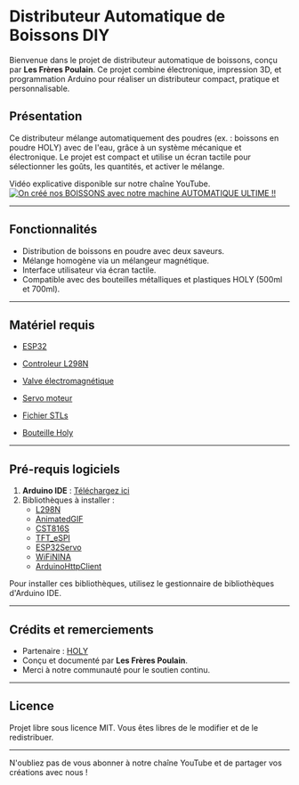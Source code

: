 
# Distributeur Automatique de Boissons DIY

Bienvenue dans le projet de distributeur automatique de boissons, conçu par **Les Frères Poulain**. Ce projet combine électronique, impression 3D, et programmation Arduino pour réaliser un distributeur compact, pratique et personnalisable.

## Présentation

Ce distributeur mélange automatiquement des poudres (ex. : boissons en poudre HOLY) avec de l'eau, grâce à un système mécanique et électronique. Le projet est compact et utilise un écran tactile pour sélectionner les goûts, les quantités, et activer le mélange.

Vidéo explicative disponible sur notre chaîne YouTube.
[![On créé nos BOISSONS avec notre machine AUTOMATIQUE ULTIME !!](https://cdn.thingiverse.com/assets/e5/2b/3a/80/f5/large_display_Capture_décran_2024-11-24_à_16.39.34.png)](https://youtu.be/R-FB-_h8R_A "On créé nos BOISSONS avec notre machine AUTOMATIQUE ULTIME !!")

---

## Fonctionnalités

- Distribution de boissons en poudre avec deux saveurs.
- Mélange homogène via un mélangeur magnétique.
- Interface utilisateur via écran tactile.
- Compatible avec des bouteilles métalliques et plastiques HOLY (500ml et 700ml).

---

## Matériel requis

- [ESP32](https://www.waveshare.com/wiki/ESP32-S3-Touch-LCD-1.28) 
- [Controleur L298N](https://amzn.to/4fFdH1R)
- [Valve électromagnétique](https://amzn.to/4fFdH1R)
- [Servo moteur](https://amzn.to/4g23PPt)

- [Fichier STLs](https://lfp.yt/stlholy)
- [Bouteille Holy](https://lfp.yt/holy)

---

## Pré-requis logiciels

1. **Arduino IDE** : [Téléchargez ici](https://www.arduino.cc/en/software)
2. Bibliothèques à installer :
   - [L298N](https://github.com/AndreaLombardo/L298N)
   - [AnimatedGIF](https://github.com/bitbank2/AnimatedGIF)
   - [CST816S](https://github.com/fbiego/CST816S)
   - [TFT_eSPI](https://github.com/Bodmer/TFT_eSPI)
   - [ESP32Servo](https://madhephaestus.github.io/ESP32Servo/annotated.html)
   - [WiFiNINA](https://docs.arduino.cc/libraries/wifinina/)
   - [ArduinoHttpClient](https://github.com/arduino-libraries/ArduinoHttpClient)

Pour installer ces bibliothèques, utilisez le gestionnaire de bibliothèques d'Arduino IDE.

---



## Crédits et remerciements

- Partenaire : [HOLY](https://lfp.yt/holy)
- Conçu et documenté par **Les Frères Poulain**. 
- Merci à notre communauté pour le soutien continu.

---

## Licence

Projet libre sous licence MIT. Vous êtes libres de le modifier et de le redistribuer.

---

N'oubliez pas de vous abonner à notre chaîne YouTube et de partager vos créations avec nous !
